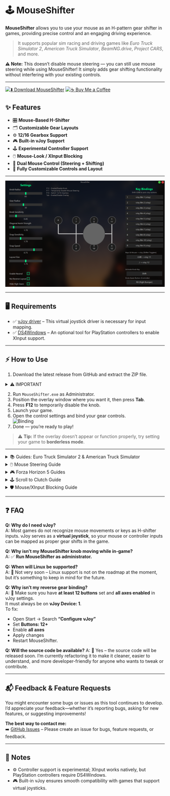# 🕹️ MouseShifter

**MouseShifter** allows you to use your mouse as an H-pattern gear shifter in games, providing precise control and an engaging driving experience.

> It supports popular sim racing and driving games like *Euro Truck Simulator 2*, *American Truck Simulator*, *BeamNG.drive*, *Project CARS*, and more.

**⚠ Note:** This doesn’t disable mouse steering — you can still use mouse steering while using MouseShifter! It simply adds gear shifting functionality without interfering with your existing controls.

---
[![⬇️ Download MouseShifter](https://img.shields.io/badge/Download-MouseShifter-blue?style=for-the-badge)](https://github.com/arnofrxdd/MouseShifter/releases/download/v2.0-update/MouseShifter.zip)
[![☕ Buy Me a Coffee](https://img.shields.io/badge/Buy_Me_a_Coffee-FFDD00?style=for-the-badge&logo=buy-me-a-coffee&logoColor=000000)](https://buymeacoffee.com/harshitparg)

## ✨ Features

- 🎛️ **Mouse-Based H-Shifter**  
- 🗂️ **Customizable Gear Layouts**  
- ⚙️ **12/16 Gearbox Support**  
- 🎮 **Built-in vJoy Support**  
- 🕹️ **Experimental Controller Support**
- 🖱️ **Mouse-Look / XInput Blocking**
- 🛞 **Dual Mouse Control (Steering + Shifting)**
- 🎨 **Fully Customizable Controls and Layout**

---

![MouseShifter](MouseShifter.png)

---

## 🖥️ Requirements

- ✅ [vJoy driver](https://sourceforge.net/projects/vjoystick/) – This virtual joystick driver is necessary for input mapping.  
- ✅ [DS4Windows](https://github.com/ryochan7/ds4windows/releases) – An optional tool for PlayStation controllers to enable XInput support.

---

## ⚡ How to Use

1. Download the latest release from GitHub and extract the ZIP file.  

<details>
<summary>⚠️ IMPORTANT</summary>

- **Make sure you have at least 12 buttons set and all axes enabled in vJoy settings, must always be vJoy Device: 1**.

Start -> Search "Configure vJoy"

![vJoyConfigure](ETS2/configurevjoy.png)

</details>

2. Run `MouseShifter.exe` as Administrator.  
3. Position the overlay window where you want it, then press **Tab**.  
4. Press **F12** to temporarily disable the knob.  
5. Launch your game.  
6. Open the control settings and bind your gear controls.  
![Binding](./buttonbindings.gif)  
7. Done — you’re ready to play!  

> ⚠️ **Tip:** If the overlay doesn’t appear or function properly, try setting your game to **borderless mode**.

---






<details>
<summary>📚 Guides: Euro Truck Simulator 2 & American Truck Simulator</summary>
  
Video Guide: https://www.youtube.com/watch?v=w5_lFoCMoK4
  
### ⚠️ Important
- **Before proceeding, create a backup of your `controls.sii` file**.  
- **Disable Steam Cloud**
- **Run MouseShifter as Admin**
- **Make sure you have atleast 12 buttons set and all axes enabled in vJoy settings, must always be vJoy Device: 1**.

  Start -> Search "Configure vJoy"
  
![vJoyConfigure](ETS2/configurevjoy.png)

---

### 🚛 Using in Euro Truck Simulator 2 / American Truck Simulator

1. Make sure all gears are bound to vJoy buttons in the app (default bindings are included).
2. Open the app, then launch the game.  
3. Go to **Options → Controls**, and choose **Keyboard + vJoy Device** as the main device.  

![vJoy Select](ETS2/Keyboard+vJoy.png)

4. Scroll to **H-Shifter** and map all gears and togglers.  
![Map H-Shifter](ETS2/H-Shifter%20ETS2.png)
5. Shift gears with your mouse while holding **Right Click** to look around.
---

### 🖱 Using Mouse Steering

1. Enable **Mouse Steering** in the app.  
2. Choose **H-Shifter Mouse Device** and **Mouse Steering Device**.  
3. Within the game, go to **Options → Controls**, and:  
   - ❌ **Do not** enable Keyboard + Mouse Steering.  
4. Bind the steering axis, and optionally bind the acceleration or brake axes for mouse throttle or brake.
![MouseSteer](ETS2/MouseSteer.png)

> ⚠️ **Warning:** Press **F11** to temporarily turn off mouse steering before pausing or accessing in-game menus.  
> ℹ️ **Tip:** If you want to use **dual mouse steering + H-Shifter**, see the [Dual Mouse Setup](#dual-mouse-setup) below.
---

### 🛞 Using Wheel or Pedals

1. In the game, go to **Options → Controls**.  
2. Keep **Keyboard + vJoy Device** selected as your primary device.  
3. Pick your **wheel or pedals** as an additional device.  
4. Bind the steering, throttle, brake, or clutch as needed.  
5. That’s it — you’re ready to drive!

---

### 🎮 Using Experimental Controller Support
Detailed Video Guide: https://www.youtube.com/watch?v=7qyDuhJJklw

1. Enable **Controller** in the app.
2. DO NOT SELECT Your controller yet as an additional device.
3. Bind Look Axis in the game if needed.  
4. Select your **XInput controller** as an additional device.  
5. Bind H-Shifter togglers, buttons, acceleration, and brake axes.  
6. Use the **Assist Knob button** to shift gears.

---

![ETS2 Setup](ETS2.gif)

</details>

<details>
<summary>🖱️ Mouse Steering Guide</summary>

### **Single Mouse Setup**

1. Open the **MouseShifter** app.  
2. Enable **Mouse Steering**.  
3. Select **H-Shifter Mouse Device**: choose your USB mouse for H-Shifter.  
4. Select **Mouse Steering Device**: select the same mouse as the H-Shifter.  
5. Your H-Shifter will now be temporarily disabled; hold down the **Activate Knob Key** to use H-Shifter.  
6. Open your game and go to **Control Options**.  
   - **Do NOT enable Mouse Steering** if your game enables it by default.  
7. Bind your steering:
   - For key bindings: select left/right and move your mouse accordingly.  
   - For steering axes bindings: select the axis and move your mouse (method may vary per game).  
8. If you haven’t already, bind H-Shifter buttons.  
9. Done! You can now play with mouse steering while holding the **Activate Knob Key** to use H-Shifter.  

> ⚠️ **Note:** Always press **F11** to temporarily disable mouse steering before pausing the game or accessing menus.

---

### **Dual Mouse Setup**

1. Open the **MouseShifter** app.  
2. Enable **Mouse Steering**.  
3. Select **H-Shifter Mouse Device**: choose the mouse you want for H-Shifter.  
4. Select **Mouse Steering Device**: choose your second mouse for steering.  
5. Open your game and go to **Control Options**.  
   - **Do NOT enable Mouse Steering** if your game enables it by default.  
6. Bind your steering(method may vary per game):
   - For key/button bindings: select left/right and move your steering mouse accordingly.  
   - For steering axes bindings: select the axis and move your mouse.   
7. If you haven’t already, bind H-Shifter buttons.  
8. Done! You can now play with mouse steering enabled while using the second mouse for H-Shifter.  

> ⚠️ **Note:** Always press **F11** to temporarily disable mouse steering before pausing the game or accessing menus.

</details>

<details>
<summary>🎮 Forza Horizon 5 Guides</summary>

### ⚠️ Before You Start
- Make sure you have control bindings for **Shifter togglers** set up (do **not** use the mouse).  
- Use any rarely used key in-game for bindings.  

![MouseShifter Setup](Forza/MouseShifter.png)

- Make sure you have atleast 12 buttons set and all axes enabled in vJoy settings, must always be vJoy Device: 1.

Start -> Search "Configure vJoy"

> **Tip:** If the game crashes when starting with MouseShifter:
> 1. Close MouseShifter.
> 2. Open Forza Horizon 5.
> 3. Then reopen MouseShifter.

---

### 🛠 Setting Up Wheel Controls

1. Open **Forza Horizon 5**.  
2. Go to **Options → Controls → Change Input Mapping → Wheel**.  
3. Select **Select Layout** and press an arrow key to load a custom wheel profile.  

![Select Layout](Forza/arrow.png)

4. Scroll down to the **Gears** section and start binding gears accordingly.  

![Bind Gears](Forza/gear.gif)

---

### 🔧 Bypassing Required Bindings 

(YOU CAN SKIP THIS STEP IF HAVE A WHEEL.)

1. Scroll up to see **Required Bindings/Buttons**.  
2. Use the **Shifter togglers** button you set up in the first step.  
3. Assign all required bindings to the same button — this tricks the game into allowing H-Shifter use.  

![Bypass Required Bindings](Forza/bypass.gif)

---

### 🖱️ Using Mouse Steering / Throttle / Brake (Optional)

1. Open the **MouseShifter** app and enable **Mouse Steering**.  
2. Be careful: don’t move the mouse too much, or the game may get confused.  
   - **If it does**, disable Mouse Steering from the app and re-enable it, or restart the game.  
3. Bind the **Steering axis** and **Acceleration/Brake axis** (enable the combined toggle).  

![Mouse Steering](Forza/mousesteer.gif)

---

### ✅ Final Steps

- Go back to the game.  
- You should now see the **H-Shifter working**.  
- You’re ready to drive!  

![Preview](Forza/preview.gif)

</details>
<details>
<summary>🕹️ Scroll to Clutch Guide</summary>

### Enable Scroll-to-Clutch in MouseShifter

- Open the **MouseShifter** app
- Enable **Scroll to Clutch**
- Adjust any sensitivity or direction options

### In-Game Setup

- Open your game and go to **Control Options**
- Bind the **Clutch Axis** to your scroll wheel (or the axis assigned by MouseShifter)

> ⚠️ **Tip:** Make sure no other controls conflict with the scroll wheel. If the clutch behaves incorrectly, disable and re-enable Scroll-to-Clutch in the app

### ✅ Final Steps

- Your scroll wheel now works as a clutch!
- You can engage and release it smoothly while driving
- Combine with H-Shifter or Mouse Steering for full control

</details>

<details>
<summary>🛡️ Mouse/XInput Blocking Guide</summary>

### **When to Use This Feature**
Use mouse blocking if:
- The game doesn't allow RMB to look around
- Your H-Shifter moves while trying to look in-game
- You want to toggle between Shifter and looking

### **Mouse Blocking Setup**

1. Select your **game process** from the list
2. Click the **"Mouse Free"** button - it will change to **"Mouse Blocked"**
3. Your in-game mouse is now blocked and will only unlock when you hold down **RMB**
4. Use **Disabling Knob Movement** to restore normal controls

### **XInput Blocking Setup**

1. Follow the same steps as mouse blocking
2. Click **"XInput Free"** to change it to **"XInput Blocked"**
3. The **Knob Assist button** will affect how blocking works

![Mouse Blocking Interface](screenshots/mouse-blocking.png)

> ⚠️ **Important Notes:**
> - This feature is **experimental** and may not work with PlayStation controllers using DS4Windows
> - **USE AT YOUR OWN RISK** in online games - you might get banned
> - The Knob Assist button modifies blocking behavior
> - Disabling knob movement restores normal controls
> **ℹ️ Note:** This feature is **NOT REQUIRED** for ETS2 and ATS.
</details>

---

## ❓ FAQ  

**Q: Why do I need vJoy?**  
A: Most games do not recognize mouse movements or keys as H-shifter inputs. vJoy serves as a **virtual joystick**, so your mouse or controller inputs can be mapped as proper gear shifts in the game.  

**Q: Why isn’t my MouseShifter knob moving while in-game?**  
A: ✅ **Run MouseShifter as administrator.**  

**Q: When will Linux be supported?**  
A: 🐧 Not very soon – Linux support is not on the roadmap at the moment, but it’s something to keep in mind for the future.  

**Q: Why isn’t my reverse gear binding?**  
A: 🔄 Make sure you have **at least 12 buttons** set and **all axes enabled** in vJoy settings.  
It must always be on **vJoy Device: 1**.  
To fix:  
- Open Start → Search **“Configure vJoy”**  
- Set **Buttons: 12+**  
- Enable **all axes**  
- Apply changes
- Restart MouseShifter.
  
**Q: Will the source code be available?**
A: 📂 Yes – the source code will be released soon. I’m currently refactoring it to make it cleaner, easier to understand, and more developer-friendly for anyone who wants to tweak or contribute.  

---

## 📬 Feedback & Feature Requests

You might encounter some bugs or issues as this tool continues to develop.  
I’d appreciate your feedback—whether it’s reporting bugs, asking for new features, or suggesting improvements!

**The best way to contact me:**  
➡️ [GitHub Issues](https://github.com/arnofrxdd/MouseShifter/issues) – Please create an issue for bugs, feature requests, or feedback.

---

## 📝 Notes

- ⚙️ Controller support is experimental; XInput works natively, but PlayStation controllers require DS4Windows.  
- 🎮 Built-in vJoy ensures smooth compatibility with games that support virtual joysticks.
